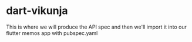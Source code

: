 # dart-vikunja


This is where we will produce the API spec and then we'll import it into our flutter memos app with pubspec.yaml
